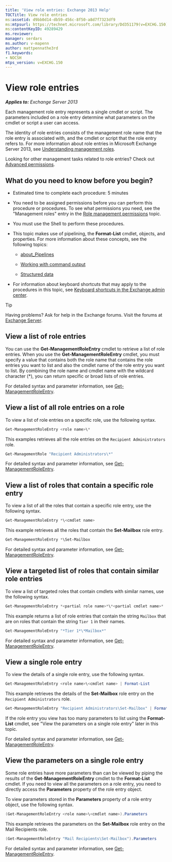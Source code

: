 ```yaml
---
title: 'View role entries: Exchange 2013 Help'
TOCTitle: View role entries
ms:assetid: d9bb0d14-db59-456c-8f50-a8d7f7323df9
ms:mtpsurl: https://technet.microsoft.com/library/Dd351179(v=EXCHG.150)
ms:contentKeyID: 49289429
ms.reviewer: 
manager: serdars
ms.author: v-mapenn
author: mattpennathe3rd
f1.keywords:
- NOCSH
mtps_version: v=EXCHG.150
---
```


# View role entries

_**Applies to:** Exchange Server 2013_

Each management role entry represents a single cmdlet or script. The parameters included on a role entry determine what parameters on the cmdlet or script a user can access.

The identity of role entries consists of the management role name that the role entry is associated with, and the cmdlet or script that the role entry refers to. For more information about role entries in Microsoft Exchange Server 2013, see [Understanding management roles](understanding-management-roles-exchange-2013-help.md).

Looking for other management tasks related to role entries? Check out [Advanced permissions](advanced-permissions-exchange-2013-help.md).

## What do you need to know before you begin?

- Estimated time to complete each procedure: 5 minutes

- You need to be assigned permissions before you can perform this procedure or procedures. To see what permissions you need, see the "Management roles" entry in the [Role management permissions](role-management-permissions-exchange-2013-help.md) topic.

- You must use the Shell to perform these procedures.

- This topic makes use of pipelining, the **Format-List** cmdlet, objects, and properties. For more information about these concepts, see the following topics:

  - [about_Pipelines](https://docs.microsoft.com/powershell/module/microsoft.powershell.core/about/about_pipelines)

  - [Working with command output](working-with-command-output-exchange-2013-help.md)

  - [Structured data](https://docs.microsoft.com/powershell/module/microsoft.powershell.core/about/about_objects)

- For information about keyboard shortcuts that may apply to the procedures in this topic, see [Keyboard shortcuts in the Exchange admin center](keyboard-shortcuts-in-the-exchange-admin-center-2013-help.md).

> [!TIP]
> Having problems? Ask for help in the Exchange forums. Visit the forums at [Exchange Server](https://go.microsoft.com/fwlink/p/?linkid=60612).

## View a list of role entries

You can use the **Get-ManagementRoleEntry** cmdlet to retrieve a list of role entries. When you use the **Get-ManagementRoleEntry** cmdlet, you must specify a value that contains both the role name that contains the role entries you want to list and also the cmdlet name of the role entry you want to list. By combining the role name and cmdlet name with the wildcard character (\*), you can return specific or broad lists of role entries.

For detailed syntax and parameter information, see [Get-ManagementRoleEntry](https://docs.microsoft.com/powershell/module/exchange/Get-ManagementRoleEntry).

## View a list of all role entries on a role

To view a list of role entries on a specific role, use the following syntax.

```powershell
Get-ManagementRoleEntry <role name>\*
```

This examples retrieves all the role entries on the `Recipient Administrators` role.

```powershell
Get-ManagementRole "Recipient Administrators\*"
```

For detailed syntax and parameter information, see [Get-ManagementRoleEntry](https://docs.microsoft.com/powershell/module/exchange/Get-ManagementRoleEntry).

## View a list of roles that contain a specific role entry

To view a list of all the roles that contain a specific role entry, use the following syntax.

```powershell
Get-ManagementRoleEntry *\<cmdlet name>
```

This example retrieves all the roles that contain the **Set-Mailbox** role entry.

```powershell
Get-ManagementRoleEntry *\Set-Mailbox
```

For detailed syntax and parameter information, see [Get-ManagementRoleEntry](https://docs.microsoft.com/powershell/module/exchange/Get-ManagementRoleEntry).

## View a targeted list of roles that contain similar role entries

To view a list of targeted roles that contain cmdlets with similar names, use the following syntax.

```powershell
Get-ManagementRoleEntry *<partial role name>*\*<partial cmdlet name>*
```

This example returns a list of role entries that contain the string `Mailbox` that are on roles that contain the string `Tier 1` in their names.

```powershell
Get-ManagementRoleEntry "*Tier 1*\*Mailbox*"
```

For detailed syntax and parameter information, see [Get-ManagementRoleEntry](https://docs.microsoft.com/powershell/module/exchange/Get-ManagementRoleEntry).

## View a single role entry

To view the details of a single role entry, use the following syntax.

```powershell
Get-ManagementRoleEntry <role name>\<cmdlet name> | Format-List
```

This example retrieves the details of the **Set-Mailbox** role entry on the `Recipient Administrators` role.

```powershell
Get-ManagementRoleEntry "Recipient Administrators\Set-Mailbox" | Format-List
```

If the role entry you view has too many parameters to list using the **Format-List** cmdlet, see "View the parameters on a single role entry" later in this topic.

For detailed syntax and parameter information, see [Get-ManagementRoleEntry](https://docs.microsoft.com/powershell/module/exchange/Get-ManagementRoleEntry).

## View the parameters on a single role entry

Some role entries have more parameters than can be viewed by piping the results of the **Get-ManagementRoleEntry** cmdlet to the **Format-List** cmdlet. If you need to view all the parameters on a role entry, you need to directly access the **Parameters** property of the role entry object.

To view parameters stored in the **Parameters** property of a role entry object, use the following syntax.

```powershell
(Get-ManagementRoleEntry <role name>\<cmdlet name>).Parameters
```

This example retrieves the parameters on the **Set-Mailbox** role entry on the Mail Recipients role.

```powershell
(Get-ManagementRoleEntry "Mail Recipients\Set-Mailbox").Parameters
```

For detailed syntax and parameter information, see [Get-ManagementRoleEntry](https://docs.microsoft.com/powershell/module/exchange/Get-ManagementRoleEntry).
